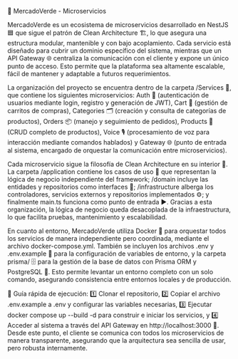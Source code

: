 🌱 MercadoVerde - Microservicios

MercadoVerde es un ecosistema de microservicios desarrollado en NestJS 🟦 que sigue el patrón de Clean Architecture 🏗️, lo que asegura una estructura modular, mantenible y con bajo acoplamiento. Cada servicio está diseñado para cubrir un dominio específico del sistema, mientras que un API Gateway 🌐 centraliza la comunicación con el cliente y expone un único punto de acceso. Esto permite que la plataforma sea altamente escalable, fácil de mantener y adaptable a futuros requerimientos.

La organización del proyecto se encuentra dentro de la carpeta /Services 📂, que contiene los siguientes microservicios: Auth 🔐 (autenticación de usuarios mediante login, registro y generación de JWT), Cart 🛒 (gestión de carritos de compras), Categories 🗂️ (creación y consulta de categorías de productos), Orders 📦 (manejo y seguimiento de pedidos), Products 🥦 (CRUD completo de productos), Voice 🎙️ (procesamiento de voz para interacción mediante comandos hablados) y Gateway 🌐 (punto de entrada al sistema, encargado de orquestar la comunicación entre microservicios).

Cada microservicio sigue la filosofía de Clean Architecture en su interior 🔄. La carpeta /application contiene los casos de uso 🧩 que representan la lógica de negocio independiente del framework; /domain incluye las entidades y repositorios como interfaces 📑; /infrastructure alberga los controladores, servicios externos y repositorios implementados ⚙️; y finalmente main.ts funciona como punto de entrada ▶️. Gracias a esta organización, la lógica de negocio queda desacoplada de la infraestructura, lo que facilita pruebas, mantenimiento y escalabilidad.

En cuanto al entorno, MercadoVerde utiliza Docker 🐳 para orquestar todos los servicios de manera independiente pero coordinada, mediante el archivo docker-compose.yml. También se incluyen los archivos .env y .env.example 🔑 para la configuración de variables de entorno, y la carpeta prisma/ 🗄️ para la gestión de la base de datos con Prisma ORM y PostgreSQL 🐘. Esto permite levantar un entorno completo con un solo comando, asegurando consistencia entre entornos locales y de producción.

🚀 Guía rápida de ejecución: 1️⃣ Clonar el repositorio, 2️⃣ Copiar el archivo .env.example a .env y configurar las variables necesarias, 3️⃣ Ejecutar docker compose up --build -d para construir e iniciar los servicios, y 4️⃣ Acceder al sistema a través del API Gateway en http://localhost:3000
 🚪. Desde este punto, el cliente se comunica con todos los microservicios de manera transparente, asegurando que la arquitectura sea sencilla de usar, pero robusta internamente.